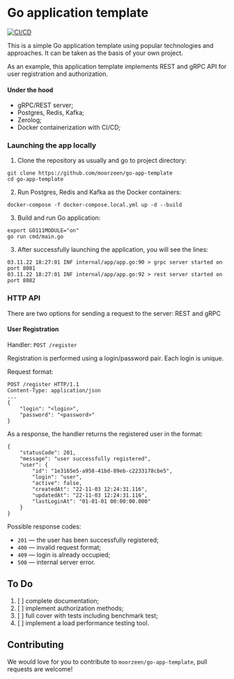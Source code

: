 # Go application template

[![CI/CD](https://github.com/moorzeen/go-app-template/actions/workflows/ci-cd.yml/badge.svg?branch=master)](https://github.com/moorzeen/go-app-template/actions/workflows/ci-cd.yml)

This is a simple Go application template using popular technologies and approaches.
It can be taken as the basis of your own project.

As an example, this application template implements REST and gRPC API for user registration and authorization.

#### Under the hood
- gRPC/REST server;
- Postgres, Redis, Kafka;
- Zerolog;
- Docker containerization with CI/CD;

### Launching the app locally
1. Clone the repository as usually and go to project directory:
```
git clone https://github.com/moorzeen/go-app-template
cd go-app-template
```

2. Run Postgres, Redis and Kafka as the Docker containers:
```
docker-compose -f docker-compose.local.yml up -d --build
````

3. Build and run Go application:
```
export GO111MODULE="on"
go run cmd/main.go
````

3. After successfully launching the application, you will see the lines:
````
03.11.22 18:27:01 INF internal/app/app.go:90 > grpc server started on port 8081
03.11.22 18:27:01 INF internal/app/app.go:92 > rest server started on port 8082
````

### HTTP API

There are two options for sending a request to the server: REST and gRPC

#### **User Registration**

Handler: `POST /register`

Registration is performed using a login/password pair. Each login is unique.

Request format:
````
POST /register HTTP/1.1
Content-Type: application/json
...
{
    "login": "<login>",
    "password": "<password>"
}
````

As a response, the handler returns the registered user in the format:
````
{
    "statusCode": 201,
    "message": "user successfully registered",
    "user": {
        "id": "1e3165e5-a958-41bd-89eb-c2233178cbe5",
        "login": "user",
        "active": false,
        "createdAt": "22-11-03 12:24:31.116",
        "updatedAt": "22-11-03 12:24:31.116",
        "lastLoginAt": "01-01-01 00:00:00.000"
    }
}
````

Possible response codes:
- `201` — the user has been successfully registered;
- `400` — invalid request format;
- `409` — login is already occupied;
- `500` — internal server error.

## To Do
1. [ ] complete documentation; 
2. [ ] implement authorization methods;
3. [ ] full cover with tests including benchmark test;
3. [ ] implement a load performance testing tool.

## Contributing
We would love for you to contribute to `moorzeen/go-app-template`, pull requests are welcome!